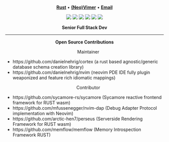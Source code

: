 <p align="center">
<b><a href="https://www.rust-lang.org/">Rust</a></b>
•
<b><a href="https://github.com/neovim/neovim">(Neo)Vimer</a></b>
•
<b><a href="mailto:daniel.nehrig@dnehrig.com"> Email</a></b>
</p>

<p align="center">
<img src="https://img.shields.io/badge/go-%2300ADD8.svg?&style=for-the-badge&logo=go&logoColor=white" />
<img src="https://img.shields.io/badge/lua-%232C2D72.svg?&style=for-the-badge&logo=lua&logoColor=white"/>
<img src="https://img.shields.io/badge/rust-%23000000.svg?&style=for-the-badge&logo=rust&logoColor=white"/>
<img src="https://img.shields.io/badge/typescript%20-%23007ACC.svg?&style=for-the-badge&logo=typescript&logoColor=white"/>
<img src="https://img.shields.io/badge/neovim-%2357A143.svg?&style=for-the-badge&logo=neovim&logoColor=white"/>
<img src="https://img.shields.io/badge/arch-%23000000.svg?&style=for-the-badge&logo=arch-linux&logoColor=white"/>
</p>

<div align='center'>
<b>Senior Full Stack Dev</b><br>
</div>
<hr/>

<div align='center'>
<b>Open Source Contributions</b><br>
</div>
<ul>
<p align='center'>Maintainer</p>
<li>https://github.com/danielnehrig/cortex (a rust based agnostic/generic database schema creation library)</li>
<li>https://github.com/danielnehrig/nvim (neovim PDE IDE fully plugin weaponized and feature rich idiomatic mappings)</li>
<p align='center'>Contributor</p>
<li>https://github.com/sycamore-rs/sycamore (Sycamore reactive frontend framework for RUST wasm)</li>
<li>https://github.com/mfussenegger/nvim-dap (Debug Adapter Protocol implementation with Neovim)</li>
<li>https://github.com/arctic-hen7/perseus (Serverside Rendering Framework for RUST wasm)</li>
<li>https://github.com/memflow/memflow (Memory Introspection Framework RUST)</li>
</ul>

